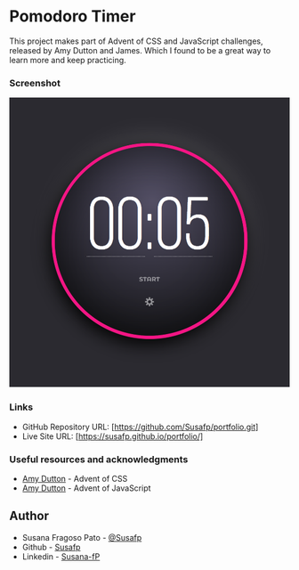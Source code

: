 # Pomodoro Timer

This project makes part of Advent of CSS and JavaScript challenges, released by Amy Dutton and James. Which I found to be a great way to learn more and keep practicing.


### Screenshot

![Pomodoro Timer](images/screenshot.png)

### Links

- GitHub Repository URL: [https://github.com/Susafp/portfolio.git]
- Live Site URL: [https://susafp.github.io/portfolio/]

### Useful resources and acknowledgments

- [Amy Dutton](https://www.adventofcss.com/) - Advent of CSS
- [Amy Dutton](https://www.adventofjs.com/) - Advent of JavaScript

## Author

- Susana Fragoso Pato - [@Susafp](#)
- Github - [Susafp](https://github.com/Susafp)
- Linkedin - [Susana-fP](https://www.linkedin.com/in/susana-fp/)


